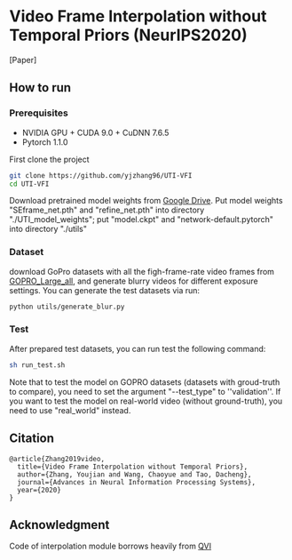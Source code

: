 # Video Frame Interpolation without Temporal Priors (NeurIPS2020)

[Paper]
<!--  
Conference   
-->   
</div>


## How to run

### Prerequisites

- NVIDIA GPU + CUDA 9.0 + CuDNN 7.6.5
- Pytorch 1.1.0


First clone the project   
```bash
git clone https://github.com/yjzhang96/UTI-VFI 
cd UTI-VFI
 ``` 
Download pretrained model weights from [Google Drive](https://drive.google.com/drive/folders/1kW8v66c1_FAyi_qAojJ6SjBop8ufduSY?usp=sharing).
Put model weights "SEframe_net.pth" and "refine_net.pth" into directory "./UTI_model_weights"; put "model.ckpt" and "network-default.pytorch" into directory "./utils"

### Dataset
download GoPro datasets with all the figh-frame-rate video frames from [GOPRO_Large_all](https://drive.google.com/file/d/1SlURvdQsokgsoyTosAaELc4zRjQz9T2U/view), and generate blurry videos for different exposure settings. You can generate the test datasets via run:
```bash
python utils/generate_blur.py
```


### Test
After prepared test datasets, you can run test the following command:
 ```bash
sh run_test.sh
```
Note that to test the model on GOPRO datasets (datasets with groud-truth to compare), you need to set the argument "--test_type" to ''validation''. If you want to test the model on real-world video (without ground-truth), you need to use "real_world" instead.
</div>


## Citation   
```
@article{Zhang2019video,
  title={Video Frame Interpolation without Temporal Priors},
  author={Zhang, Youjian and Wang, Chaoyue and Tao, Dacheng},
  journal={Advances in Neural Information Processing Systems},
  year={2020}
}
```
## Acknowledgment
Code of interpolation module borrows heavily from [QVI](https://sites.google.com/view/xiangyuxu/qvi_nips19)
